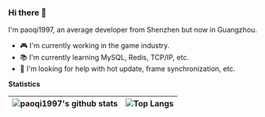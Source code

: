 ### Hi there 👋

I'm paoqi1997, an average developer from Shenzhen but now in Guangzhou.

- 🎮 I'm currently working in the game industry.
- 📚 I'm currently learning MySQL, Redis, TCP/IP, etc.
- 🔭 I'm looking for help with hot update, frame synchronization, etc.

**Statistics**

|![paoqi1997's github stats](https://github-readme-stats.vercel.app/api?username=paoqi1997&show_icons=true&theme=nightowl)|![Top Langs](https://github-readme-stats.vercel.app/api/top-langs/?username=paoqi1997&layout=compact&theme=nightowl&langs_count=6)|
|--|--|

